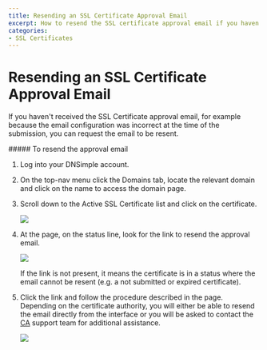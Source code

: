 ```yaml
---
title: Resending an SSL Certificate Approval Email
excerpt: How to resend the SSL certificate approval email if you haven't received it.
categories:
- SSL Certificates
---
```


# Resending an SSL Certificate Approval Email

If you haven't received the SSL Certificate approval email, for example because the email configuration was incorrect at the time of the submission, you can request the email to be resent.

<div class="section-steps" markdown="1">
##### To resend the approval email

1.  Log into your DNSimple account.
1.  On the top-nav menu click the <label>Domains</label> tab, locate the relevant domain and click on the name to access the domain page.
1.  Scroll down to the <label>Active SSL Certificate</label> list and click on the certificate.

    ![](http://f.cl.ly/items/1G3U1W1Z1q0v0n1P2y0H/dnsimple-ssl-pagelink-submitted.png)

1. At the page, on the status line, look for the link to resend the approval email.

    ![](http://f.cl.ly/items/2J1x321z0K300R2Q161i/dnsimple-ssl-resend-approval-link.png)

    If the link is not present, it means the certificate is in a status where the email cannot be resent (e.g. a not submitted or expired certificate).

1.  Click the link and follow the procedure described in the page. Depending on the certificate authority, you will either be able to resend the email directly from the interface or you will be asked to contact the [CA](/articles/what-is-certificate-authority/) support team for additional assistance.

    ![](http://f.cl.ly/items/0E1F2F3w2X1R3x333t2t/dnsimple-ssl-resend-approval-rapidssl.png)
</div>
